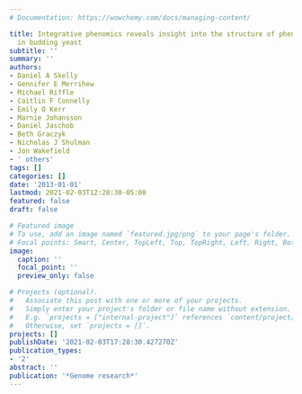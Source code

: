```yaml
---
# Documentation: https://wowchemy.com/docs/managing-content/

title: Integrative phenomics reveals insight into the structure of phenotypic diversity
  in budding yeast
subtitle: ''
summary: ''
authors:
- Daniel A Skelly
- Gennifer E Merrihew
- Michael Riffle
- Caitlin F Connelly
- Emily O Kerr
- Marnie Johansson
- Daniel Jaschob
- Beth Graczyk
- Nicholas J Shulman
- Jon Wakefield
- ' others'
tags: []
categories: []
date: '2013-01-01'
lastmod: 2021-02-03T12:28:30-05:00
featured: false
draft: false

# Featured image
# To use, add an image named `featured.jpg/png` to your page's folder.
# Focal points: Smart, Center, TopLeft, Top, TopRight, Left, Right, BottomLeft, Bottom, BottomRight.
image:
  caption: ''
  focal_point: ''
  preview_only: false

# Projects (optional).
#   Associate this post with one or more of your projects.
#   Simply enter your project's folder or file name without extension.
#   E.g. `projects = ["internal-project"]` references `content/project/deep-learning/index.md`.
#   Otherwise, set `projects = []`.
projects: []
publishDate: '2021-02-03T17:28:30.427270Z'
publication_types:
- '2'
abstract: ''
publication: '*Genome research*'
---
```

